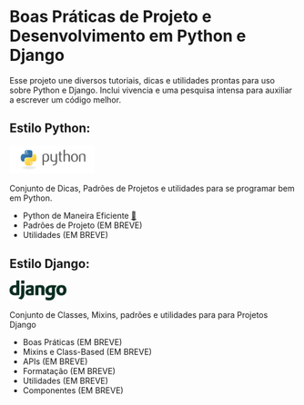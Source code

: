 
Boas Práticas de Projeto e Desenvolvimento em Python e Django
========

Esse projeto une diversos tutoriais, dicas e utilidades prontas para uso sobre Python e Django. Inclui vivencia e uma pesquisa intensa para auxiliar a escrever um código melhor.

## Estilo Python:

<img src="https://github.com/LucasBiason/LucasBiason.github.io/blob/master/images.png" width='150px'> 

Conjunto de Dicas, Padrões de Projetos e utilidades para se programar bem em Python.
- Python de Maneira Eficiente [:orange_book:](https://github.com/LucasBiason/PadroesPython/blob/master/python_eficaz/boas_praticas.md)
- Padrões de Projeto (EM BREVE)
- Utilidades (EM BREVE)



## Estilo Django:

<img src="https://github.com/LucasBiason/LucasBiason.github.io/blob/master/django-logo-positive.png" width='100px'> 

Conjunto de Classes, Mixins, padrões e utilidades para para Projetos Django

- Boas Práticas (EM BREVE)
- Mixins e Class-Based (EM BREVE)
- APIs (EM BREVE)
- Formatação (EM BREVE)
- Utilidades (EM BREVE)
- Componentes (EM BREVE)



